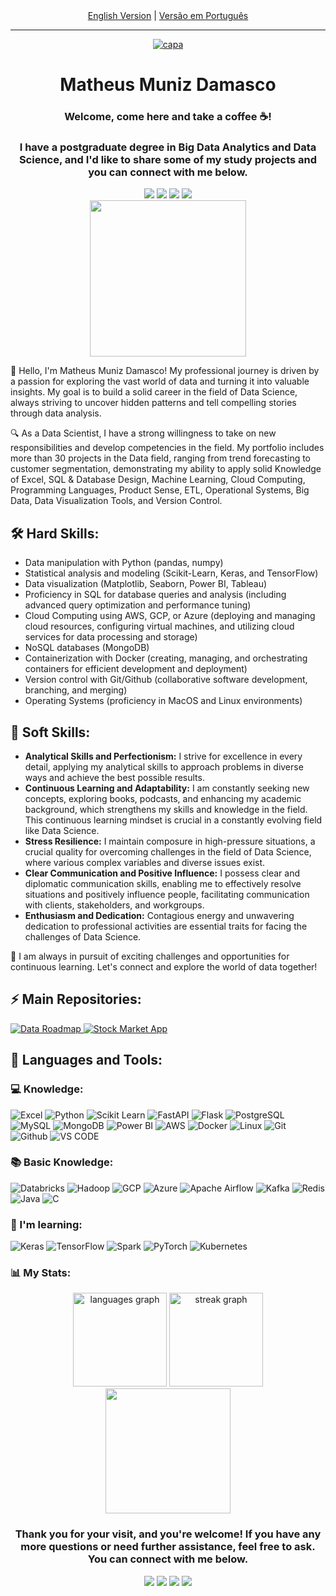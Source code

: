 <div align="center">
  <a href="https://github.com/Math-Muniz/Math-Muniz/blob/main/README.md">English Version</a> |
  <a href="https://github.com/Math-Muniz/Math-Muniz/blob/main/README-pt.md">Versão em Português</a>
</div>
<hr>
<div align="center">
  <a href="https://github.com/Math-Muniz?tab=repositories">
    <img src="https://cdn.discordapp.com/attachments/1063559719291199599/1075453403674710139/IMG_0287.png" alt="capa">
  </a>
</div>

<div align="center">
  <h1 align="center"> Matheus Muniz Damasco</h1>

  <h3>Welcome, come here and take a coffee ☕!</h3>

  <h3>I have a postgraduate degree in Big Data Analytics and Data Science, and I'd like to share some of my study projects and you can connect with me below.</h3>
  
  <div id="header" align="center">
    <a href="https://www.linkedin.com/in/math-muniz/" target="_blank"><img src="https://img.shields.io/badge/-LinkedIn-%230077B5?style=for-the-badge&logo=linkedin&logoColor=white" target="_blank"></a> 
    <a href = "mailto:math.muniz.damasco@gmail.com"><img src="https://img.shields.io/badge/-Gmail-%23333?style=for-the-badge&logo=gmail&logoColor=white" target="_blank"></a>
    <a href="https://www.kaggle.com/mathmuniz" target="_blank"><img src="https://img.shields.io/badge/Kaggle-20BEFF?style=for-the-badge&logo=Kaggle&logoColor=white" target="_blank"></a>
    <a href="https://medium.com/@math-muniz" target="_blank"><img src="https://img.shields.io/badge/Medium-12100E?style=for-the-badge&logo=medium&logoColor=white" target="_blank"></a>
  </div>

  <div id="header" align="center">
    <a href="https://github.com/Math-Muniz?tab=repositories">
      <img src="https://www.puttiapps.com/home-2021-may/business_analitics-3/" width="250" />
    </a>
  </div>
</div>
<div>
  <p>👋 Hello, I'm Matheus Muniz Damasco! My professional journey is driven by a passion for exploring the vast world of data and turning it into valuable insights. My goal is to build a solid career in the field of Data Science, always striving to uncover hidden patterns and tell compelling stories through data analysis.</p>

  <p>🔍 As a Data Scientist, I have a strong willingness to take on new responsibilities and develop competencies in the field. My portfolio includes more than 30 projects in the Data field, ranging from trend forecasting to customer segmentation, demonstrating my ability to apply solid Knowledge of Excel, SQL & Database Design, Machine Learning, Cloud Computing, Programming Languages, Product Sense, ETL, Operational Systems, Big Data, Data Visualization Tools, and Version Control.</p>

  <h2>🛠️ Hard Skills:</h2>
  <ul>
    <li>Data manipulation with Python (pandas, numpy)</li>
    <li>Statistical analysis and modeling (Scikit-Learn, Keras, and TensorFlow)</li>
    <li>Data visualization (Matplotlib, Seaborn, Power BI, Tableau)</li>
    <li>Proficiency in SQL for database queries and analysis (including advanced query optimization and performance tuning)</li>
    <li>Cloud Computing using AWS, GCP, or Azure (deploying and managing cloud resources, configuring virtual machines, and utilizing cloud services for data processing and storage)</li>
    <li>NoSQL databases (MongoDB)</li>
    <li>Containerization with Docker (creating, managing, and orchestrating containers for efficient development and deployment)</li>
    <li>Version control with Git/Github (collaborative software development, branching, and merging)</li>
    <li>Operating Systems (proficiency in MacOS and Linux environments)</li>
  </ul>

  <h2>🤝 Soft Skills:</h2>
  <ul>
    <li><b>Analytical Skills and Perfectionism:</b> I strive for excellence in every detail, applying my analytical skills to approach problems in diverse ways and achieve the best possible results.</li>
    <li><b>Continuous Learning and Adaptability:</b> I am constantly seeking new concepts, exploring books, podcasts, and enhancing my academic background, which strengthens my skills and knowledge in the field. This continuous learning mindset is crucial in a constantly evolving field like Data Science.</li>
    <li><b>Stress Resilience:</b> I maintain composure in high-pressure situations, a crucial quality for overcoming challenges in the field of Data Science, where various complex variables and diverse issues exist.</li>
    <li><b>Clear Communication and Positive Influence:</b> I possess clear and diplomatic communication skills, enabling me to effectively resolve situations and positively influence people, facilitating communication with clients, stakeholders, and workgroups.</li>
    <li><b>Enthusiasm and Dedication:</b> Contagious energy and unwavering dedication to professional activities are essential traits for facing the challenges of Data Science.</li>
  </ul>

  <p>🚀 I am always in pursuit of exciting challenges and opportunities for continuous learning. Let's connect and explore the world of data together!</p>
</div>
<h2>⚡ Main Repositories:</h2>

<a href="https://github.com/Math-Muniz/Data-Roadmap">
  <img src="https://github-readme-stats.vercel.app/api/pin/?username=Math-Muniz&repo=Data-Roadmap&title_color=fff&icon_color=f9f9f9&text_color=9f9f9f&bg_color=151515" alt="Data Roadmap">
</a>
<a href="https://github.com/Math-Muniz/Stock-Market-App">
  <img src="https://github-readme-stats.vercel.app/api/pin/?username=Math-Muniz&repo=Stock-Market-App&title_color=fff&icon_color=f9f9f9&text_color=9f9f9f&bg_color=151515" alt="Stock Market App">
</a>
<div>
<h2>🚀 Languages and Tools:</h2>
<div>
  <h3>💻 Knowledge:</h3>
  <img src="https://img.shields.io/badge/Microsoft_Excel-217346?style=for-the-badge&logo=microsoft-excel&logoColor=white" alt="Excel">
  <img src="https://img.shields.io/badge/python-3670A0?style=for-the-badge&logo=python&logoColor=ffdd54" alt="Python">
  <img src="https://img.shields.io/badge/scikit--learn-%23F7931E.svg?style=for-the-badge&logo=scikit-learn&logoColor=white" alt="Scikit Learn">
  <img src="https://img.shields.io/badge/FastAPI-005571?style=for-the-badge&logo=fastapi" alt="FastAPI">
  <img src="https://img.shields.io/badge/flask-%23000.svg?style=for-the-badge&logo=flask&logoColor=white" alt="Flask">
  <img src="https://img.shields.io/badge/postgres-%23316192.svg?style=for-the-badge&logo=postgresql&logoColor=white" alt="PostgreSQL">
  <img src="https://img.shields.io/badge/mysql-%2300f.svg?style=for-the-badge&logo=mysql&logoColor=white" alt="MySQL">
  <img src="https://img.shields.io/badge/MongoDB-4EA94B?style=for-the-badge&logo=mongodb&logoColor=white" alt="MongoDB">
  <img src="https://img.shields.io/badge/power_bi-F2C811?style=for-the-badge&logo=powerbi&logoColor=black" alt="Power BI">
  <img src="https://img.shields.io/badge/AWS-%23FF9900.svg?style=for-the-badge&logo=amazon-aws&logoColor=white" alt="AWS">
  <img src="https://img.shields.io/badge/docker-%230db7ed.svg?style=for-the-badge&logo=docker&logoColor=white" alt="Docker">
  <img src="https://img.shields.io/badge/Linux-FCC624?style=for-the-badge&logo=linux&logoColor=black" alt="Linux">
  <img src="https://img.shields.io/badge/git-%23F05033.svg?style=for-the-badge&logo=git&logoColor=white" alt="Git">
  <img src="https://img.shields.io/badge/github-%23121011.svg?style=for-the-badge&logo=github&logoColor=white" alt="Github">
  <img src="https://img.shields.io/badge/VS%20Code%20Insiders-35b393.svg?style=for-the-badge&logo=visual-studio-code&logoColor=white" alt="VS CODE">
</div>
<div>
  <h3>📚 Basic Knowledge:</h3>
  <img src="https://img.shields.io/badge/Databricks-FF3621?style=for-the-badge&logo=Databricks&logoColor=white" alt="Databricks">
  <img src="https://img.shields.io/badge/Apache%20Hadoop-66CCFF?style=for-the-badge&logo=apachehadoop&logoColor=black" alt="Hadoop">
  <img src="https://img.shields.io/badge/Google_Cloud-4285F4?style=for-the-badge&logo=google-cloud&logoColor=white" alt="GCP">
  <img src="https://img.shields.io/badge/microsoft%20azure-0089D6?style=for-the-badge&logo=microsoft-azure&logoColor=white" alt="Azure">
  <img src="https://img.shields.io/badge/Apache%20Airflow-017CEE?style=for-the-badge&logo=Apache%20Airflow&logoColor=white" alt="Apache Airflow">
  <img src="https://img.shields.io/badge/Apache%20Kafka-000?style=for-the-badge&logo=apachekafka" alt="Kafka">
  <img src="https://img.shields.io/badge/redis-%23DD0031.svg?style=for-the-badge&logo=redis&logoColor=white" alt="Redis">
  <img src="https://img.shields.io/badge/Java-ED8B00?style=for-the-badge&logo=openjdk&logoColor=white" alt="Java">
  <img src="https://img.shields.io/badge/c-%2300599C.svg?style=for-the-badge&logo=c&logoColor=white" alt="C">
</div>
<div>
  <h3>🌱 I'm learning:</h3>
   <img src="https://img.shields.io/badge/Keras-%23D00000.svg?style=for-the-badge&logo=Keras&logoColor=white" alt="Keras">
   <img src="https://img.shields.io/badge/TensorFlow-%23FF6F00.svg?style=for-the-badge&logo=TensorFlow&logoColor=white" alt="TensorFlow">
   <img src="https://img.shields.io/badge/Apache_Spark-FFFFFF?style=for-the-badge&logo=apachespark&logoColor=#E35A16" alt="Spark">
   <img src="https://img.shields.io/badge/PyTorch-%23EE4C2C.svg?style=for-the-badge&logo=PyTorch&logoColor=white" alt="PyTorch">
   <img src="https://img.shields.io/badge/kubernetes-%23326ce5.svg?style=for-the-badge&logo=kubernetes&logoColor=white" alt="Kubernetes">
 </div>
</div>
<div>
 <h3>📊 My Stats:</h3>
  <div align="center">
   <img src="https://github-readme-stats.vercel.app/api/top-langs?username=math-muniz&locale=en&hide_title=false&layout=compact&card_width=320&langs_count=5&theme=dracula&hide_border=false&order=2" height="150" alt="languages graph"  />
   <img src="https://streak-stats.demolab.com?user=math-muniz&locale=en&mode=daily&theme=dracula&hide_border=false&border_radius=5&order=3" height="150" alt="streak graph"  />
  </div>
</div>
<div id="header" align="center">
  <img src="https://i.giphy.com/media/paTz7UZbPfTZFRYnnB/giphy.webp" width="200"/>
   <h3>Thank you for your visit, and you're welcome! If you have any more questions or need further assistance, feel free to ask. You can connect with me below.</h3>
    <a href="https://www.linkedin.com/in/math-muniz/" target="_blank"><img src="https://img.shields.io/badge/-LinkedIn-%230077B5?style=for-the-badge&logo=linkedin&logoColor=white" target="_blank"></a> 
    <a href = "mailto:math.muniz.damasco@gmail.com"><img src="https://img.shields.io/badge/-Gmail-%23333?style=for-the-badge&logo=gmail&logoColor=white" target="_blank"></a>
    <a href="https://www.kaggle.com/mathmuniz" target="_blank"><img src="https://img.shields.io/badge/Kaggle-20BEFF?style=for-the-badge&logo=Kaggle&logoColor=white" target="_blank"></a>
    <a href="https://medium.com/@math-muniz" target="_blank"><img src="https://img.shields.io/badge/Medium-12100E?style=for-the-badge&logo=medium&logoColor=white" target="_blank"></a>
</div>
</div>
